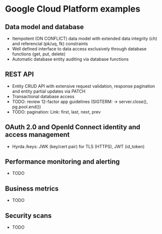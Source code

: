 # Google Cloud Platform examples

## Data model and database

- Itempotent (ON CONFLICT) data model with extended data integrity (ch) and referencial
  (pk/uq, fk) constraints
- Well defined interface to data access exclusively through database functions (get,
  put, delete)
- Automatic database entity auditing via database functions

## REST API

- Entity CRUD API with extensive request validation, response pagination and entity
  partial updates via PATCH
- Transactional database access
- TODO: review 12-factor app guidelines (SIGTERM: -> server.close(), pg.pool.end())
- TODO: pagination: Link: first, last, next, prev

## OAuth 2.0 and OpenId Connect identity and access management

- Hyrda /keys: JWK (key/cert pair) for TLS (HTTPS), JWT (id_token)

## Performance monitoring and alerting

- TODO

## Business metrics

- TODO

## Security scans

- TODO
